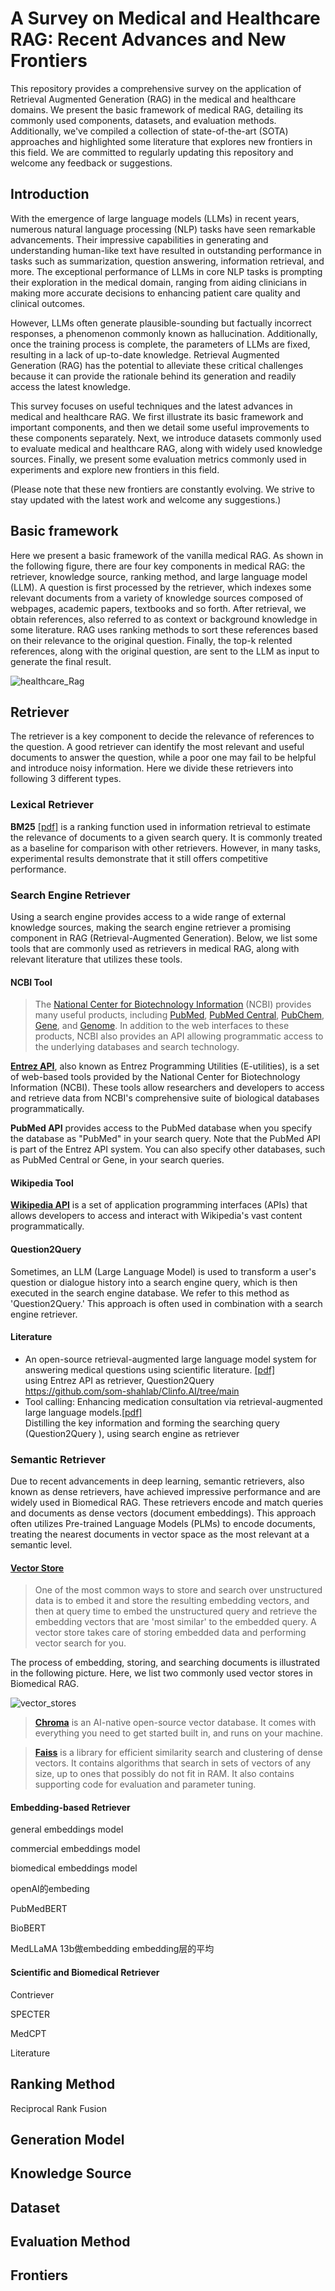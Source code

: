 # A Survey on Medical and Healthcare RAG: Recent Advances and New Frontiers

This repository provides a comprehensive survey on the application of Retrieval Augmented Generation (RAG) in the medical and healthcare domains. We present the basic framework of medical RAG, detailing its commonly used components, datasets, and evaluation methods. Additionally, we've compiled a collection of state-of-the-art (SOTA) approaches and highlighted some literature that explores new frontiers in this field. We are committed to regularly updating this repository and welcome any feedback or suggestions.

## Introduction

With the emergence of large language models (LLMs) in recent years, numerous natural language processing (NLP) tasks have seen remarkable advancements. Their impressive capabilities in generating and understanding human-like text have resulted in outstanding performance in tasks such as summarization, question answering, information retrieval, and more. The exceptional performance of LLMs in core NLP tasks is prompting their exploration in the medical domain, ranging from aiding clinicians in making more accurate decisions to enhancing patient care quality and clinical outcomes. 

However, LLMs often generate plausible-sounding but factually incorrect responses, a phenomenon commonly known as hallucination. Additionally, once the training process is complete, the parameters of LLMs are fixed, resulting in a lack of up-to-date knowledge. Retrieval Augmented Generation (RAG) has the potential to alleviate these critical challenges because it can provide the rationale behind its generation and readily access the latest knowledge.

This survey focuses on useful techniques and the latest advances in medical and healthcare RAG. We first illustrate its basic framework and important components, and then we detail some useful improvements to these components separately. Next, we introduce datasets commonly used to evaluate medical and healthcare RAG, along with widely used knowledge sources. Finally, we present some evaluation metrics commonly used in experiments and explore new frontiers in this field.

(Please note that these new frontiers are constantly evolving. We strive to stay updated with the latest work and welcome any suggestions.)

## Basic framework

Here we present a basic framework of the vanilla medical RAG. As shown in the following figure, there are four key components in medical RAG: the retriever, knowledge source, ranking method, and large language model (LLM). A question is first processed by the retriever, which indexes some relevant documents from a variety of knowledge sources composed of webpages, academic papers, textbooks and so forth. After retrieval, we obtain references, also referred to as context or background knowledge in some literature. RAG uses ranking methods to sort these references based on their relevance to the original question. Finally, the top-k relented references, along with the original question, are sent to the LLM as input to generate the final result.

<img src=".\img\healthcare_Rag.png" alt="healthcare_Rag" />

## Retriever

The retriever is a key component to decide the relevance of references to the question. A good retriever can identify the most relevant and useful documents to answer the question, while a poor one may fail to be helpful and introduce noisy information.  Here we divide these retrievers into following 3 different types. 

### Lexical Retriever

**BM25** [[pdf]](https://dl.acm.org/doi/abs/10.1561/1500000019) is a ranking function used in information retrieval to estimate the relevance of documents to a given search query. It is commonly treated as a baseline for comparison with other retrievers. However, in many tasks, experimental results demonstrate that it still offers competitive performance.

### Search Engine Retriever

Using a search engine provides access to a wide range of external knowledge sources, making the search engine retriever a promising component in RAG (Retrieval-Augmented Generation). Below, we list some tools that are commonly used as retrievers in medical RAG, along with relevant literature that utilizes these tools.

#### NCBI Tool

> The [National Center for Biotechnology Information](https://www.ncbi.nlm.nih.gov/) (NCBI) provides many useful products, including [PubMed](https://pubmed.ncbi.nlm.nih.gov/), [PubMed Central](https://www.ncbi.nlm.nih.gov/pmc/), [PubChem](https://pubchem.ncbi.nlm.nih.gov/), [Gene](https://www.ncbi.nlm.nih.gov/gene), and [Genome](https://www.ncbi.nlm.nih.gov/data-hub/genome/). In addition to the web interfaces to these products, NCBI also provides an API allowing programmatic access to the underlying databases and search technology.

[**Entrez API**](https://www.ncbi.nlm.nih.gov/home/develop/api/), also known as Entrez Programming Utilities (E-utilities), is a set of web-based tools provided by the National Center for Biotechnology Information (NCBI). These tools allow researchers and developers to access and retrieve data from NCBI's comprehensive suite of biological databases programmatically.

**PubMed API** provides access to the PubMed database when you specify the database as "PubMed" in your search query. Note that the PubMed API is part of the Entrez API system. You can also specify other databases, such as PubMed Central or Gene, in your search queries.

#### Wikipedia Tool

[**Wikipedia API**](https://www.mediawiki.org/wiki/API:Main_page) is a set of application programming interfaces (APIs) that allows developers to access and interact with Wikipedia's vast content programmatically.

#### Question2Query

Sometimes, an LLM (Large Language Model) is used to transform a user's question or dialogue history into a search engine query, which is then executed in the search engine database. We refer to this method as 'Question2Query.' This approach is often used in combination with a search engine retriever.

#### Literature

- An open-source retrieval-augmented large language model system for answering medical questions using scientific literature. [[pdf]](https://psb.stanford.edu/psb-online/proceedings/psb24/lozano.pdf) <br>using Entrez API as retriever, Question2Query <br>https://github.com/som-shahlab/Clinfo.AI/tree/main
- Tool calling: Enhancing medication consultation via retrieval-augmented large language models.[[pdf]](https://arxiv.org/html/2404.17897v1) <br>Distilling the key information and forming the searching query (Question2Query ), using search engine as retriever

### Semantic Retriever

Due to recent advancements in deep learning, semantic retrievers, also known as dense retrievers, have achieved impressive performance and are widely used in Biomedical RAG. These retrievers encode and match queries and documents as dense vectors (document embeddings). This approach often utilizes Pre-trained Language Models (PLMs) to encode documents, treating the nearest documents in vector space as the most relevant at a semantic level. 

#### [Vector Store](https://python.langchain.com/v0.1/docs/modules/data_connection/vectorstores/)

> One of the most common ways to store and search over unstructured data is to embed it and store the resulting embedding vectors, and then at query time to embed the unstructured query and retrieve the embedding vectors that are 'most similar' to the embedded query. A vector store takes care of storing embedded data and performing vector search for you.

The process of embedding, storing, and searching documents is illustrated in the following picture. Here, we list two commonly used vector stores in Biomedical RAG.

![vector_stores](.\img\vector_stores.jpg)

> [**Chroma**](https://docs.trychroma.com/docs/overview/getting-started) is an AI-native open-source vector database. It comes with everything you need to get started built in, and runs on your machine.

> [**Faiss**](https://github.com/facebookresearch/faiss) is a library for efficient similarity search and clustering of dense vectors. It contains algorithms that search in sets of vectors of any size, up to ones that possibly do not fit in RAM. It also contains supporting code for evaluation and parameter tuning. 

#### Embedding-based Retriever

general embeddings model

commercial embeddings model

biomedical embeddings model

openAI的embeding

PubMedBERT

BioBERT

MedLLaMA 13b做embedding embedding层的平均

#### Scientific and Biomedical Retriever

Contriever

SPECTER

MedCPT

Literature

## Ranking Method

Reciprocal Rank Fusion

## Generation Model

## Knowledge Source

## Dataset

## Evaluation Method

## Frontiers

